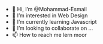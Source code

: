 - 👋 Hi, I’m @Mohammad-Esmail
- 👀 I’m interested in Web Design
- 🌱 I’m currently learning Javascript
- 💞️ I’m looking to collaborate on ...
- 📫 How to reach me lern moor

<!---
Mohammad-Esmail/Mohammad-Esmail is a ✨ special ✨ repository because its `README.md` (this file) appears on your GitHub profile.
You can click the Preview link to take a look at your changes.
--->
